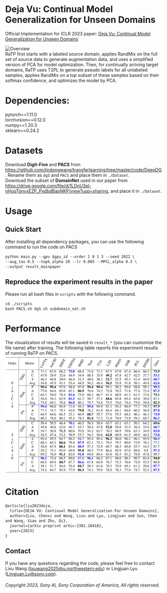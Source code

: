 # Deja Vu: Continual Model Generalization for Unseen Domains  
Official Implementation for ICLR 2023 paper: [Deja Vu: Continual Model Generalization for Unseen Domains](https://arxiv.org/pdf/2301.10418.pdf)

![Overview](./fig/overview.jpg)  
RaTP first starts with a labeled source domain, applies RandMix on the full set of source data to generate augmentation data, and uses a simplified version of PCA for model optimization. Then, for continually arriving target domains, RaTP uses T2PL to generate pseudo labels for all unlabeled samples, applies RandMix on a top subset of these samples based on their softmax confidence, and optimizes the model by PCA.

# Dependencies:
pytorch==1.11.0  
torchvision==0.12.0  
numpy==1.20.3  
sklearn==0.24.2  

# Datasets
Download **Digit-Five** and **PACS** from https://github.com/jindongwang/transferlearning/tree/master/code/DeepDG. Rename them as `dg5` and `PACS` and place them in `./Dataset`.  
Download the subset of **DomainNet** used in our paper from https://drive.google.com/file/d/1LDnU3el-nHoqTgnvxEZP_PxdbdBapNKP/view?usp=sharing, and place it in `./Dataset`.  

# Usage
## Quick Start
After installing all dependency packages, you can use the following command to run the code on PACS
```
python main.py --gpu $gpu_id --order 2 0 1 3 --seed 2022 \
--aug_tau 0.5 --topk_alpha 20 --lr 0.005 --MPCL_alpha 0.5 \
--output result_mainpaper 
```
## Reproduce the experiment results in the paper
Please run all bash files in `scripts` with the following command.
```
cd ./scripts
bash PACS.sh dg5.sh subdomain_net.sh
```

# Performance
The visualization of results will be saved in `result_*` (you can customize the file name) after training. The following table reports the experiment results of running RaTP on PACS.
![Results](./fig/results_PACS.png)  

# Citation
```
@article{liu2023deja,
  title={DEJA VU: Continual Model Generalization For Unseen Domains},
  author={Liu, Chenxi and Wang, Lixu and Lyu, Lingjuan and Sun, Chen and Wang, Xiao and Zhu, Qi},
  journal={arXiv preprint arXiv:2301.10418},
  year={2023}
}
```

## Contact

If you have any questions regarding the code, please feel free to contact Lixu Wang (lixuwang2025@u.northwestern.edu) or Lingjuan Lyu (Lingjuan.Lv@sony.com).

###### Copyright 2023, Sony AI, Sony Corporation of America, All rights reserved.
